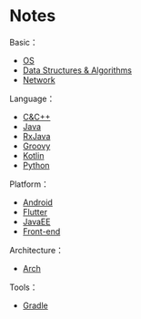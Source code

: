# Notes

Basic：

- [OS](OS/README.md)
- [Data Structures & Algorithms](DSA/README.md)
- [Network](Network/README.md)

Language：

- [C&C++](C&CPP/README.md)
- [Java](Java/README.md)
- [RxJava](RxJava/README.md)
- [Groovy](Groovy/README.md)
- [Kotlin](Kotlin/README.md)
- [Python](Python/README.md)

Platform：

- [Android](Android/README.md)
- [Flutter](Flutter/README.md)
- [JavaEE](JavaEE/README.md)
- [Front-end](Front-end/README.md)

Architecture：

- [Arch](Arch/README.md)

Tools：

- [Gradle](Gradle/README.md)
